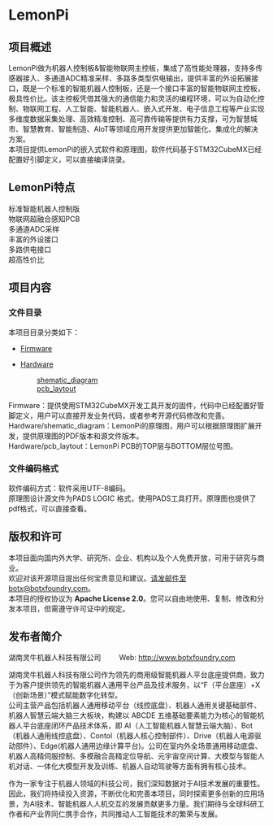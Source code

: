 # LemonPi

## 项目概述

LemonPi做为机器人控制板&智能物联网主控板，集成了高性能处理器，支持多传感器接入、多通道ADC精准采样、多路多类型供电输出，提供丰富的外设拓展接口，既是一个标准的智能机器人控制板，还是一个接口丰富的智能物联网主控板，极具性价比。该主控板凭借其强大的通信能力和灵活的编程环境，可以为自动化控制、物联网工程、人工智能、智能机器人、嵌入式开发、电子信息工程等产业实现多维度数据采集处理、高效精准控制、高可靠传输等提供有力支撑，可为智慧城市、智慧教育、智能制造、AloT等领域应用开发提供更加智能化、集成化的解决方案。<br> 
本项目提供LemonPi的嵌入式软件和原理图，软件代码基于STM32CubeMX已经配置好引脚定义，可以直接编译烧录。

## LemonPi特点

标准智能机器人控制版
<br> 
物联网超融合感知PCB
<br> 
多通道ADC采样
<br> 
丰富的外设接口
<br>
多路供电接口
<br>
超高性价比

## 项目内容

### 文件目录

本项目目录分类如下：
     
* [Firmware](/Firmware) 
     
* [Hardware](/Hardware)

     &emsp;&emsp;  [shematic_diagram](shematic_diagram)
     <br> 
     &emsp;&emsp;  [pcb_laytout](pcb_laytout)
     <br>

Firmware：提供使用STM32CubeMX开发工具开发的固件，代码中已经配置好管脚定义，用户可以直接开发业务代码，或者参考开源代码修改和完善。<br>
Hardware/shematic_diagram：LemonPi的原理图，用户可以根据原理图扩展开发，提供原理图的PDF版本和源文件版本。<br>
Hardware/pcb_laytout：LemonPi PCB的TOP层与BOTTOM层位号图。
  
### 文件编码格式

软件编码方式：软件采用UTF-8编码。<br>
原理图设计源文件为PADS LOGIC 格式，使用PADS工具打开。原理图也提供了pdf格式，可以直接查看。

## 版权和许可

本项目面向国内外大学、研究所、企业、机构以及个人免费开放，可用于研究与商业。
<br> 
欢迎对该开源项目提出任何宝贵意见和建议。请发邮件至botx@botxfoundry.com。
<br> 
本项目的授权协议为 **Apache License 2.0**。您可以自由地使用、复制、修改和分发本项目，但需遵守许可证中的规定。
<br>

## 发布者简介

湖南灵牛机器人科技有限公司       &emsp;&emsp;  Web:  http://www.botxfoundry.com

湖南灵牛机器人科技有限公司作为领先的商用级智能机器人平台底座提供商，致力于为客户提供领先的智能机器人通用平台产品及技术服务，以“F（平台底座）+X（创新场景）”模式赋能数字化转型。
<br> 
公司主营产品包括机器人通用移动平台（线控底盘）、机器人通用关键基础部件、机器人智慧云端大脑三大板块，构建以 ABCDE 五维基础要素能力为核心的智能机器人平台底座闭环产品技术体系，即 AI（人工智能机器人智慧云端大脑）、Bot（机器人通用线控底盘）、Contol（机器人核心控制部件）、Drive（机器人电源驱动部件）、Edge(机器人通用边缘计算平台)。公司在室内外全场景通用移动底盘、机器人高精伺服控制、多模融合高精定位导航、元宇宙空间计算、大模型与智能人机对话、一体化大模型开发及训练、机器人自动驾驶等方面有拥有核心技术。
 
作为一家专注于机器人领域的科技公司，我们深知数据对于AI技术发展的重要性。因此，我们将持续投入资源，不断优化和完善本项目，同时探索更多创新的应用场景，为AI技术、智能机器人人机交互的发展贡献更多力量。我们期待与全球科研工作者和产业界同仁携手合作，共同推动人工智能技术的繁荣与发展。
